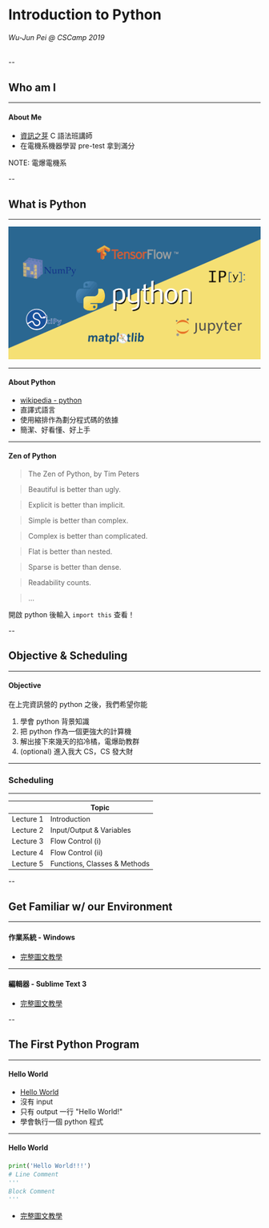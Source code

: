 # Introduction to Python

###### Wu-Jun Pei @ CSCamp 2019

--

## Who am I

---

#### About Me
- [資訊之芽](https://www.facebook.com/ntucsiesprout/) C 語法班講師
- 在<font class="Mark">電機系</font>機器學習 pre-test 拿到<font class="Mark">滿分</font>

NOTE:
電爆電機系

--

## What is Python

---

![big-py](imgs/py.png)

---

#### About Python
- [wikipedia - python](https://zh.wikipedia.org/wiki/Python)
- 直譯式語言
- 使用縮排作為劃分程式碼的依據
- 簡潔、好看懂、好上手

---

#### Zen of Python

> The Zen of Python, by Tim Peters<br>

> Beautiful is better than ugly.

> Explicit is better than implicit.

> Simple is better than complex.

> Complex is better than complicated.

> Flat is better than nested.

> Sparse is better than dense.

> Readability counts.

> ...

開啟 python 後輸入 `import this` 查看！

--

## Objective & Scheduling

---

#### Objective
在上完資訊營的 python 之後，我們希望你能
1. 學會 python 背景知識
2. 把 python 作為一個更強大的計算機
3. 解出接下來幾天的掐冷橘，電爆助教群
4. (optional) 進入我大 CS，CS 發大財


---

### Scheduling

---

|            | Topic                   |
| ---------- | ----------------------- |
| Lecture 1  | Introduction            |
| Lecture 2  | Input/Output & Variables |
| Lecture 3  | Flow Control (i)        |
| Lecture 4  | Flow Control (ii)       |
| Lecture 5  | Functions, Classes & Methods     |

--

## Get Familiar w/ our Environment

---

#### 作業系統 - Windows
- [完整圖文教學](../Guide/#windows-tutorial)

---

#### 編輯器 - Sublime Text 3
- [完整圖文教學](../Guide/#sublime-tutorial)

--

## The First Python Program

---

#### Hello World
- [Hello World](https://zh.wikipedia.org/wiki/Hello_World)
- 沒有 input
- 只有 output 一行 "Hello World!"
- 學會執行一個 python 程式

---

#### Hello World

```python
print('Hello World!!!')
# Line Comment
'''
Block Comment
'''
```
- [完整圖文教學]()
